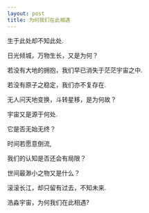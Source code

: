 ```yaml
---
layout: post
title: 为何我们在此相遇
---
```


生于此处却不知此处.

日光倾城，万物生长，又是为何？

若没有大地的拥抱，我们早已消失于茫茫宇宙之中.

若没有原子之稳定，我们亦不复存在.

无人问天地变换，斗转星移，是为何故？

宇宙又是源于何处.

它是否无始无终？

时间若愿意倒流,

我们的认知是否还会有局限？

世间最渺小之物又是什么？

滚滚长江，却只留有过去，不知未来.

浩淼宇宙，为何我们在此相遇?
